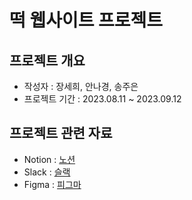 # 떡 웹사이트 프로젝트

## 프로젝트 개요

- 작성자 : 장세희, 안나경, 송주은
- 프로젝트 기간 : 2023.08.11 ~ 2023.09.12

## 프로젝트 관련 자료

- Notion : [노션](https://www.notion.so/e2188e1291184680a70fccd4ae2d78c5?v=9e24569d45ae44979e2e6c7ebfc3c7cd&pvs=4)
- Slack : [슬랙](https://app.slack.com/client/T05LAMHJATV/C05KW8L771V)
- Figma : [피그마](https://www.figma.com/file/N6glgeVIShXK5BbuHHXPJm/Project1?type=design&node-id=0%3A1&mode=design&t=JZc6wheDQ3cxKnJ7-1)
